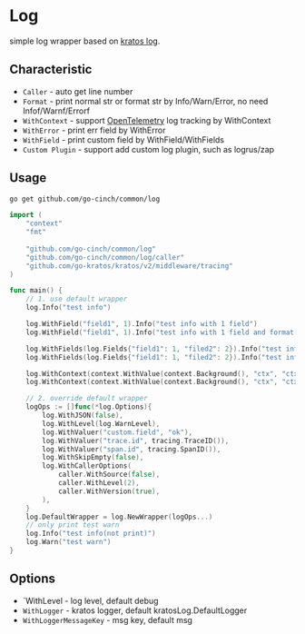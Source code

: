 # Log

simple log wrapper based on [kratos log](https://go-kratos.dev/en/docs/component/log).

## Characteristic

- `Caller` - auto get line number
- `Format` - print normal str or format str by Info/Warn/Error, no need Infof/Warnf/Errorf
- `WithContext` - support [OpenTelemetry](https://github.com/open-telemetry/opentelemetry-go) log tracking by
  WithContext
- `WithError` - print err field by WithError
- `WithField` - print custom field by WithField/WithFields
- `Custom Plugin` - support add custom log plugin, such as logrus/zap

## Usage

```bash
go get github.com/go-cinch/common/log
```

```go
import (
	"context"
	"fmt"
	
	"github.com/go-cinch/common/log"
	"github.com/go-cinch/common/log/caller"
	"github.com/go-kratos/kratos/v2/middleware/tracing"
)

func main() {
	// 1. use default wrapper
	log.Info("test info")

	log.WithField("field1", 1).Info("test info with 1 field")
	log.WithField("field1", 1).Info("test info with 1 field and format %s", "yes")

	log.WithFields(log.Fields{"field1": 1, "filed2": 2}).Info("test info with 2 field")
	log.WithFields(log.Fields{"field1": 1, "filed2": 2}).Info("test info with 2 field and format %d", 1)

	log.WithContext(context.WithValue(context.Background(), "ctx", "ctx")).Info("test info with ctx")
	log.WithContext(context.WithValue(context.Background(), "ctx", "ctx")).Info("test info with ctx and format %v", fmt.Errorf("error"))

	// 2. override default wrapper
	logOps := []func(*log.Options){
		log.WithJSON(false),
		log.WithLevel(log.WarnLevel),
		log.WithValuer("custom.field", "ok"),
		log.WithValuer("trace.id", tracing.TraceID()),
		log.WithValuer("span.id", tracing.SpanID()),
		log.WithSkipEmpty(false),
		log.WithCallerOptions(
			caller.WithSource(false),
			caller.WithLevel(2),
			caller.WithVersion(true),
		),
	}
	log.DefaultWrapper = log.NewWrapper(logOps...)
	// only print test warn
	log.Info("test info(not print)")
	log.Warn("test warn")
}
```

## Options

- `WithLevel - log level, default debug
- `WithLogger` - kratos logger, default kratosLog.DefaultLogger
- `WithLoggerMessageKey` - msg key, default msg
